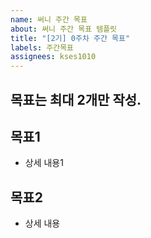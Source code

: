 ```yaml
---
name: 써니 주간 목표 
about: 써니 주간 목표 템플릿
title: "[2기] 0주차 주간 목표"
labels: 주간목표
assignees: kses1010
---
```


## 목표는 최대 2개만 작성. 

## 목표1 
- 상세 내용1

## 목표2 
- 상세 내용
